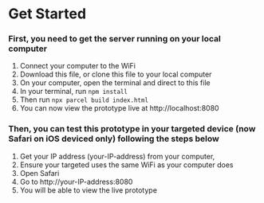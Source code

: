# Get Started

### First, you need to get the server running on your local computer

1. Connect your computer to the WiFi
2. Download this file, or clone this file to your local computer
3. On your computer, open the terminal and direct to this file
4. In your terminal, run `npm install`
5. Then run `npx parcel build index.html`
6. You can now view the prototype live at http://localhost:8080

### Then, you can test this prototype in your targeted device (now Safari on iOS deviced only) following the steps below

1. Get your IP address (your-IP-address) from your computer,
2. Ensure your targeted uses the same WiFi as your computer does
3. Open Safari
4. Go to http://your-IP-address:8080
5. You will be able to view the live prototype
